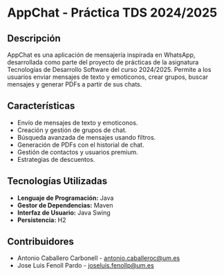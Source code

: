 # AppChat - Práctica TDS 2024/2025

## Descripción

AppChat es una aplicación de mensajería inspirada en WhatsApp, desarrollada como parte del proyecto de prácticas de la asignatura Tecnologías de Desarrollo Software del curso 2024/2025. Permite a los usuarios enviar mensajes de texto y emoticonos, crear grupos, buscar mensajes y generar PDFs a partir de sus chats. 

## Características

- Envío de mensajes de texto y emoticonos.
- Creación y gestión de grupos de chat.
- Búsqueda avanzada de mensajes usando filtros.
- Generación de PDFs con el historial de chat.
- Gestión de contactos y usuarios premium.
- Estrategias de descuentos.

## Tecnologías Utilizadas

- **Lenguaje de Programación:** Java
- **Gestor de Dependencias:** Maven
- **Interfaz de Usuario:** Java Swing
- **Persistencia:** H2

## Contribuidores

- Antonio Caballero Carbonell - [antonio.caballeroc@um.es](mailto:antonio.caballeroc@um.es)
- Jose Luis Fenoll Pardo - [joseluis.fenollp@um.es](mailto:joseluis.fenollp@um.es)
